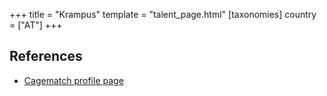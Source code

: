 +++
title = "Krampus"
template = "talent_page.html"
[taxonomies]
country = ["AT"]
+++

## References

* [Cagematch profile page](https://www.cagematch.net/?id=2&nr=11489)
